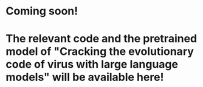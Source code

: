 # Coming soon! 
# The relevant code and the pretrained model of "Cracking the evolutionary code of virus with large language models" will be available here!

